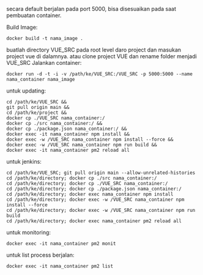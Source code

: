 

secara default berjalan pada port 5000, bisa disesuaikan pada saat pembuatan container.

Build Image:
```
docker build -t nama_image .
```
buatlah directory VUE_SRC pada root level daro project dan masukan project vue di dalamnya.
atau clone project VUE dan rename folder menjadi VUE_SRC
Jalankan container:

```
docker run -d -t -i -v /path/ke/VUE_SRC:/VUE_SRC -p 5000:5000 --name nama_container nama_image
```



untuk updating:
```
cd /path/ke/VUE_SRC &&
git pull origin main &&
cd /path/ke/project &&
docker cp ./VUE_SRC nama_container:/
docker cp ./src nama_container:/ &&
docker cp ./package.json nama_container:/ &&
docker exec -it nama_container npm install &&
docker exec -w /VUE_SRC nama_container npm install --force &&
docker exec -w /VUE_SRC nama_container npm run build &&
docker exec -it nama_container pm2 reload all

```

untuk jenkins:
```
cd /path/ke/VUE_SRC; git pull origin main --allow-unrelated-histories
cd /path/ke/directory; docker cp ./src nama_container:/
cd /path/ke/directory; docker cp ./VUE_SRC nama_container:/
cd /path/ke/directory; docker cp ./package.json nama_container:/
cd /path/ke/directory; docker exec nama_container npm install
cd /path/ke/directory; docker exec -w /VUE_SRC nama_container npm install --force
cd /path/ke/directory; docker exec -w /VUE_SRC nama_container npm run build
cd /path/ke/directory; docker exec nama_container pm2 reload all
```

untuk monitoring:
```
docker exec -it nama_container pm2 monit
```

untuk list process berjalan:
```
docker exec -it nama_container pm2 list
```
